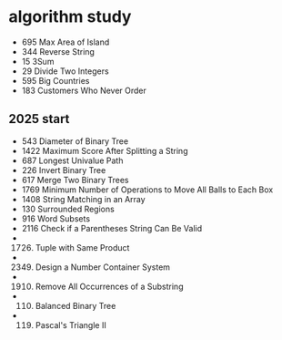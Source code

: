 # algorithm study 
* 695 Max Area of Island
* 344 Reverse String
* 15 3Sum
* 29 Divide Two Integers
* 595 Big Countries
* 183 Customers Who Never Order
 

## 2025 start
* 543 Diameter of Binary Tree
* 1422 Maximum Score After Splitting a String
* 687 Longest Univalue Path
* 226 Invert Binary Tree
* 617 Merge Two Binary Trees
* 1769 Minimum Number of Operations to Move All Balls to Each Box
* 1408 String Matching in an Array
* 130 Surrounded Regions
* 916 Word Subsets
* 2116 Check if a Parentheses String Can Be Valid
* 1726. Tuple with Same Product
* 2349. Design a Number Container System
* 1910. Remove All Occurrences of a Substring
* 110. Balanced Binary Tree
* 119. Pascal's Triangle II
